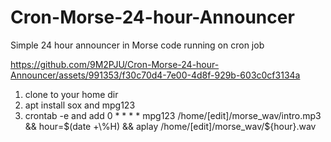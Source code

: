 # Cron-Morse-24-hour-Announcer
Simple 24 hour announcer in Morse code running on cron job



https://github.com/9M2PJU/Cron-Morse-24-hour-Announcer/assets/991353/f30c70d4-7e00-4d8f-929b-603c0cf3134a



1. clone to your home dir
2. apt install sox and mpg123
3. crontab -e and add 0 * * * * mpg123 /home/[edit]/morse_wav/intro.mp3 && hour=$(date +\%H) && aplay /home/[edit]/morse_wav/${hour}.wav


